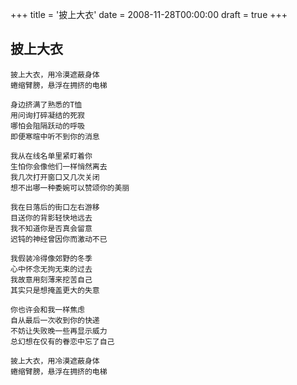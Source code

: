 +++
title = '披上大衣'
date = 2008-11-28T00:00:00
draft = true
+++
## 披上大衣

```text
披上大衣，用冷漠遮蔽身体
蜷缩臂膀，悬浮在拥挤的电梯

身边挤满了熟悉的T恤
用问询打碎凝结的死寂
哪怕会阻隔跃动的呼吸
即便寒暄中听不到你的消息

我从在线名单里紧盯着你
生怕你会像他们一样悄然离去
我几次打开窗口又几次关闭
想不出哪一种委婉可以赞颂你的美丽

我在日落后的街口左右游移
目送你的背影轻快地远去
我不知道你是否真会留意
迟钝的神经曾因你而激动不已

我假装冷得像郊野的冬季
心中怀念无拘无束的过去
我故意用刻薄来挖苦自己
其实只是想掩盖更大的失意

你也许会和我一样焦虑
自从最后一次收到你的快递
不妨让失败晚一些再显示威力
总幻想在仅有的眷恋中忘了自己

披上大衣，用冷漠遮蔽身体
蜷缩臂膀，悬浮在拥挤的电梯
```
